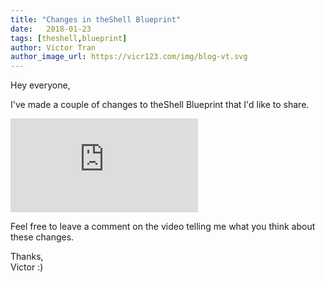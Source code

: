 ```yaml
---
title: "Changes in theShell Blueprint"
date:   2018-01-23
tags: [theshell,blueprint]
author: Victor Tran
author_image_url: https://vicr123.com/img/blog-vt.svg
---
```


Hey everyone,

I've made a couple of changes to theShell Blueprint that I'd like to share.
<!-- truncate -->

<iframe style={{width: "100%", height: "400px"}} src="https://www.youtube-nocookie.com/embed/84vp1o0bnxM" frameborder="0" allow="autoplay; encrypted-media" allowfullscreen></iframe>

Feel free to leave a comment on the video telling me what you think about these changes.

Thanks,<br />
Victor :)
